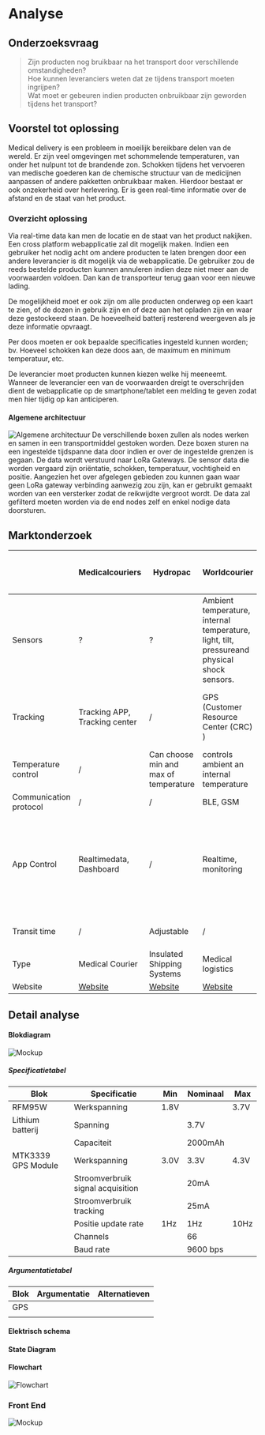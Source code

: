 # Analyse

## Onderzoeksvraag

> Zijn producten nog bruikbaar na het transport door verschillende omstandigheden?  
> Hoe kunnen leveranciers weten dat ze tijdens transport moeten ingrijpen?  
> Wat moet er gebeuren indien producten onbruikbaar zijn geworden tijdens het transport?

## Voorstel tot oplossing

Medical delivery is een probleem in moeilijk bereikbare delen van de wereld. Er zijn veel omgevingen met schommelende temperaturen, van onder het nulpunt tot de brandende zon. Schokken tijdens het vervoeren van medische goederen kan de chemische structuur van de medicijnen aanpassen of andere pakketten onbruikbaar maken. Hierdoor bestaat er ook onzekerheid over herlevering.
Er is geen real-time informatie over de afstand en de staat van het product.

### Overzicht oplossing

Via real-time data kan men de locatie en de staat van het product nakijken. Een cross platform webapplicatie zal dit mogelijk maken. Indien een gebruiker het nodig acht om andere producten te laten brengen door een andere leverancier is dit mogelijk via de webapplicatie. De gebruiker zou de reeds bestelde producten kunnen annuleren indien deze niet meer aan de voorwaarden voldoen. Dan kan de transporteur terug gaan voor een nieuwe lading.

De mogelijkheid moet er ook zijn om alle producten onderweg op een kaart te zien, of de dozen in gebruik zijn en of deze aan het opladen zijn en waar deze gestockeerd staan. De hoeveelheid batterij resterend weergeven als je deze informatie opvraagt.

Per doos moeten er ook bepaalde specificaties ingesteld kunnen worden; bv. Hoeveel schokken kan deze doos aan, de maximum en minimum temperatuur, etc.

De leverancier moet producten kunnen kiezen welke hij meeneemt. Wanneer de leverancier een van de voorwaarden dreigt te overschrijden dient de webapplicatie op de smartphone/tablet een melding te geven zodat men hier tijdig op kan anticiperen.

#### Algemene architectuur

![Algemene architectuur](./img/algemene_architectuur.png)
De verschillende boxen zullen als nodes werken en samen in een transportmiddel gestoken worden. Deze boxen sturen na een ingestelde tijdspanne data door indien er over de ingestelde grenzen is gegaan. De data wordt verstuurd naar LoRa Gateways. De sensor data die worden vergaard zijn oriëntatie, schokken, temperatuur, vochtigheid en positie. Aangezien het over afgelegen gebieden zou kunnen gaan waar geen LoRa gateway verbinding aanwezig zou zijn, kan er gebruikt gemaakt worden van een versterker zodat de reikwijdte vergroot wordt. De data zal gefilterd moeten worden via de end nodes zelf en enkel nodige data doorsturen.

## Marktonderzoek

|                        | Medicalcouriers                             | Hydropac                                | Worldcourier                                                                                | Actioncourier                        | Zipline                                                                      | TNT Healtcare section Supplies                                                                             |
| ---------------------- | ------------------------------------------- | --------------------------------------- | ------------------------------------------------------------------------------------------- | ------------------------------------ | ---------------------------------------------------------------------------- | ---------------------------------------------------------------------------------------------------------- |
| Sensors                | ?                                           | ?                                       | Ambient temperature, internal temperature, light, tilt, pressureand physical shock sensors. | ?                                    | ?                                                                            | Ambient temperature and internal temperature sensors                                                       |
| Tracking               | Tracking APP, Tracking center               | /                                       | GPS (Customer Resource Center (CRC) )                                                       | Digital Log Tracking, GPS            | 3D sattelite map and manual ground surveys                                   |                                                                                                            |
| Temperature control    | /                                           | Can choose min and max of temperature   | controls ambient an internal temperature                                                    | /                                    | /                                                                            |                                                                                                            |
| Communication protocol | /                                           | /                                       | BLE, GSM                                                                                    | /                                    | SMS                                                                          |                                                                                                            |
| App Control            | Realtimedata, Dashboard                     | /                                       | Realtime, monitoring                                                                        | Monitoring                           | On-demand through a simple app, when they need it, monitoring, realtime data |                                                                                                            |
| Transit time           | /                                           | Adjustable                              | /                                                                                           | Non-stop delivery                    | 30 - 45 min delivery                                                         |                                                                                                            |
| Type                   | Medical Courier                             | Insulated Shipping Systems              | Medical logistics                                                                           | Medical Courier serivce              | Blood delivery by drone                                                      |                                                                                                            |
| Website                | [Website](https://www.medicalcouriers.com/) | [Website](https://hydropac.co.uk/#medi) | [Website](https://www.worldcourier.com/)                                                    | [Website](https://actioncourier.com) | [Website](https://flyzipline.com/)                                           | [Website](https://common.tnt.com/express/en_xx/site/home/services/industry_sol/healthcare/pharmasafe.html) |

## Detail analyse

#### Blokdiagram

![Mockup](./img/blockscheme.png)

##### Specificatietabel

| Blok             | Specificatie | Min  | Nominaal | Max  |
| ---------------- | ------------ | ---- | -------- | ---- |
| RFM95W           | Werkspanning | 1.8V |          | 3.7V |
| Lithium batterij | Spanning     |      | 3.7V     |      |
|                  | Capaciteit   |      | 2000mAh  |      |
| MTK3339 GPS Module| Werkspanning | 3.0V | 3.3V | 4.3V |
|                  | Stroomverbruik signal acquisition |  | 20mA |  |
|                  | Stroomverbruik tracking   |      | 25mA  |      |
|                  | Positie update rate   |    1Hz  |  1Hz |   10Hz   |
|                  | Channels   |     |  66 |      |
|                  | Baud rate   |     |  9600 bps |      |

##### Argumentatietabel

| Blok | Argumentatie | Alternatieven |
| ---- | ------------ | ------------- |
|  GPS    |              |               |
|      |              |               |

#### Elektrisch schema

#### State Diagram

#### Flowchart

![Flowchart](./img/flowchart.png)

### Front End

![Mockup](./img/mockup.png)
